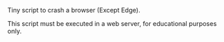 Tiny script to crash a browser (Except Edge).

This script must be executed in a web server, for educational purposes only.